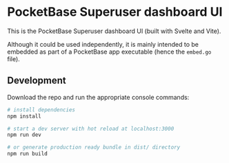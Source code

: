 PocketBase Superuser dashboard UI
======================================================================

This is the PocketBase Superuser dashboard UI (built with Svelte and Vite).

Although it could be used independently, it is mainly intended to be embedded
as part of a PocketBase app executable (hence the `embed.go` file).

## Development

Download the repo and run the appropriate console commands:

```sh
# install dependencies
npm install

# start a dev server with hot reload at localhost:3000
npm run dev

# or generate production ready bundle in dist/ directory
npm run build
```
